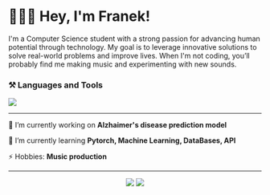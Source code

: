 # 👨🏽‍💻 Hey, I'm Franek!

I'm a Computer Science student with a strong passion for advancing human potential through technology. My goal is to leverage innovative solutions to solve real-world problems and improve lives. When I'm not coding, you’ll probably find me making music and experimenting with new sounds.


### ⚒️ Languages and Tools 


<img src="https://skillicons.dev/icons?i=python,pytorch,java,spring,cs,mongodb,azure,vscode,unity,ableton,github,figma,git" />

--- 

🔭 I’m currently working on **Alzhaimer's disease prediction model**

🌱 I’m currently learning **Pytorch, Machine Learning, DataBases, API**

⚡ Hobbies: **Music production**

---
<p align="center">
    <img src="https://github-readme-stats.vercel.app/api?username=Flop3r&hide=issues,contribs&show_icons=true&bg_color=00000000&count_private=true&theme=vue-dark&hide_border=true" />
    <img src="https://github-readme-stats.vercel.app/api/top-langs/?username=Flop3r&bg_color=00000000&theme=vue-dark&hide_border=true&langs_count=5&layout=donut" />
</p>
